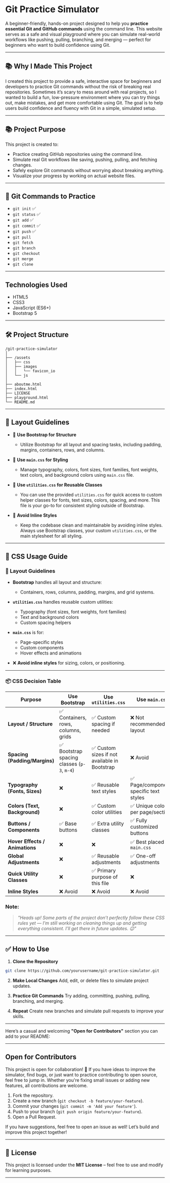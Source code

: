 # Git Practice Simulator

A beginner-friendly, hands-on project designed to help you **practice essential Git and GitHub commands** using the command line. This website serves as a safe and visual playground where you can simulate real-world workflows like pushing, pulling, branching, and merging — perfect for beginners who want to build confidence using Git.

---

## 📚 Why I Made This Project

I created this project to provide a safe, interactive space for beginners and developers to practice Git commands without the risk of breaking real repositories. Sometimes it’s scary to mess around with real projects, so I wanted to build a fun, low-pressure environment where you can try things out, make mistakes, and get more comfortable using Git. The goal is to help users build confidence and fluency with Git in a simple, simulated setup.

---

## 📚 Project Purpose

This project is created to:

* Practice creating GitHub repositories using the command line.
* Simulate real Git workflows like saving, pushing, pulling, and fetching changes.
* Safely explore Git commands without worrying about breaking anything.
* Visualize your progress by working on actual website files.

---

## 🚀 Git Commands to Practice

* `git init`        ✅
* `git status`      ✅
* `git add`         ✅
* `git commit`      ✅
* `git push`        ✅
* `git pull`
* `git fetch`
* `git branch`
* `git checkout`
* `git merge`
* `git clone`

---

## Technologies Used
- HTML5
- CSS3
- JavaScript (ES6+)
- Bootstrap 5


---

## 🛠️ Project Structure

```text
/git-practice-simulator
│
├── /assets
│   ├── css
│   ├── images
│   │   └── favicon_io
│   └── js
│ 
├── aboutme.html
├── index.html
├── LICENSE
├── playground.html
└── README.md
```

---

## 📐 Layout Guidelines

- 🔹 **Use Bootstrap for Structure**
    - Utilize Bootstrap for all layout and spacing tasks, including padding, margins, containers, rows, and columns.

- 🔹 **Use `main.css` for Styling**
    - Manage typography, colors, font sizes, font families, font weights, text colors, and background colors using `main.css` file.

- 🔹 **Use `utilities.css` for Reusable Classes**
    - You can use the provided `utilities.css` for quick access to custom helper classes for fonts, text sizes, colors, spacing, and more. This file is your go-to for consistent styling outside of Bootstrap.

- 🔹 **Avoid Inline Styles**
    - Keep the codebase clean and maintainable by avoiding inline styles. Always use Bootstrap classes, your custom `utilities.css`, or the main stylesheet for all styling.

---

## 🎯 CSS Usage Guide

### 📐 Layout Guidelines

* **Bootstrap** handles all layout and structure:

  * Containers, rows, columns, padding, margins, and grid systems.
* **`utilities.css`** handles reusable custom utilities:

  * Typography (font sizes, font weights, font families)
  * Text and background colors
  * Custom spacing helpers
* **`main.css`** is for:

  * Page-specific styles
  * Custom components
  * Hover effects and animations
* ❌ **Avoid inline styles** for sizing, colors, or positioning.

---

### 📦 CSS Decision Table

| Purpose                        | Use Bootstrap                              | Use `utilities.css`                          | Use `main.css`                        |
| ------------------------------ | ------------------------------------------ | -------------------------------------------- | ------------------------------------- |
| **Layout / Structure**         | ✅ Containers, rows, columns, grids         | ✅ Custom spacing if needed                   | ❌ Not recommended for layout          |
| **Spacing (Padding/Margins)**  | ✅ Bootstrap spacing classes (`p-3`, `m-4`) | ✅ Custom sizes if not available in Bootstrap | ❌ Avoid                               |
| **Typography (Fonts, Sizes)**  | ❌                                          | ✅ Reusable text styles                       | ✅ Page/component-specific text styles |
| **Colors (Text, Background)**  | ❌                                          | ✅ Custom color utilities                     | ✅ Unique colors per page/section      |
| **Buttons / Components**       | ✅ Base buttons                             | ✅ Extra utility classes                      | ✅ Fully customized buttons            |
| **Hover Effects / Animations** | ❌                                          | ❌                                            | ✅ Best placed in `main.css`           |
| **Global Adjustments**         | ❌                                          | ✅ Reusable adjustments                       | ✅ One-off adjustments                 |
| **Quick Utility Classes**      | ❌                                          | ✅ Primary purpose of this file               | ❌                                     |
| **Inline Styles**              | ❌ Avoid                                    | ❌ Avoid                                      | ❌ Avoid                               |

### Note:
> *"Heads up! Some parts of the project don’t perfectly follow these CSS rules yet — I’m still working on cleaning things up and getting everything consistent. I’ll get there in future updates. 😉"*
---

## ✅ How to Use

1. **Clone the Repository**

```bash
git clone https://github.com/yourusername/git-practice-simulator.git
```

2. **Make Local Changes**
   Add, edit, or delete files to simulate project updates.

3. **Practice Git Commands**
   Try adding, committing, pushing, pulling, branching, and merging.

4. **Repeat**
   Create new branches and simulate pull requests to improve your skills.

---

Here’s a casual and welcoming **"Open for Contributors"** section you can add to your README:

---

## Open for Contributors

This project is open for collaboration! 🎉
If you have ideas to improve the simulator, find bugs, or just want to practice contributing to open source, feel free to jump in. Whether you're fixing small issues or adding new features, all contributions are welcome.

1. Fork the repository.
2. Create a new branch (`git checkout -b feature/your-feature`).
3. Commit your changes (`git commit -m 'Add your feature'`).
4. Push to your branch (`git push origin feature/your-feature`).
5. Open a Pull Request.

If you have suggestions, feel free to open an issue as well!
Let’s build and improve this project together!

---

## 📄 License

This project is licensed under the **MIT License** – feel free to use and modify for learning purposes.

---